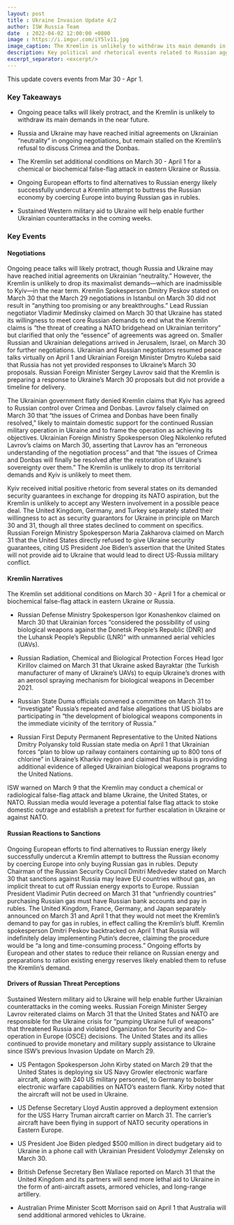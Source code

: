 ```yaml
---
layout: post
title : Ukraine Invasion Update 4/2
author: ISW Russia Team
date  : 2022-04-02 12:00:00 +0800
image : https://i.imgur.com/iY5lv11.jpg
image_caption: The Kremlin is unlikely to withdraw its main demands in the near future.
description: Key political and rhetorical events related to Russian aggression against Ukraine.
excerpt_separator: <excerpt/>
---
```


This update covers events from Mar 30 - Apr 1.

<excerpt/>

### Key Takeaways

- Ongoing peace talks will likely protract, and the Kremlin is unlikely to withdraw its main demands in the near future.

- Russia and Ukraine may have reached initial agreements on Ukrainian “neutrality” in ongoing negotiations, but remain stalled on the Kremlin’s refusal to discuss Crimea and the Donbas.

- The Kremlin set additional conditions on March 30 - April 1 for a chemical or biochemical false-flag attack in eastern Ukraine or Russia.

- Ongoing European efforts to find alternatives to Russian energy likely successfully undercut a Kremlin attempt to buttress the Russian economy by coercing Europe into buying Russian gas in rubles.

- Sustained Western military aid to Ukraine will help enable further Ukrainian counterattacks in the coming weeks.


### Key Events

#### Negotiations

Ongoing peace talks will likely protract, though Russia and Ukraine may have reached initial agreements on Ukrainian “neutrality.” However, the Kremlin is unlikely to drop its maximalist demands—which are inadmissible to Kyiv—in the near term. Kremlin Spokesperson Dmitry Peskov stated on March 30 that the March 29 negotiations in Istanbul on March 30 did not result in “anything too promising or any breakthroughs.” Lead Russian negotiator Vladimir Medinsky claimed on March 30 that Ukraine has stated its willingness to meet core Russian demands to end what the Kremlin claims is “the threat of creating a NATO bridgehead on Ukrainian territory” but clarified that only the “essence” of agreements was agreed on. Smaller Russian and Ukrainian delegations arrived in Jerusalem, Israel, on March 30 for further negotiations. Ukrainian and Russian negotiators resumed peace talks virtually on April 1 and Ukrainian Foreign Minister Dmytro Kuleba said that Russia has not yet provided responses to Ukraine’s March 30 proposals. Russian Foreign Minister Sergey Lavrov said that the Kremlin is preparing a response to Ukraine’s March 30 proposals but did not provide a timeline for delivery.

The Ukrainian government flatly denied Kremlin claims that Kyiv has agreed to Russian control over Crimea and Donbas. Lavrov falsely claimed on March 30 that “the issues of Crimea and Donbas have been finally resolved,” likely to maintain domestic support for the continued Russian military operation in Ukraine and to frame the operation as achieving its objectives. Ukrainian Foreign Ministry Spokesperson Oleg Nikolenko refuted Lavrov’s claims on March 30, asserting that Lavrov has an “erroneous understanding of the negotiation process” and that “the issues of Crimea and Donbas will finally be resolved after the restoration of Ukraine’s sovereignty over them.” The Kremlin is unlikely to drop its territorial demands and Kyiv is unlikely to meet them.

Kyiv received initial positive rhetoric from several states on its demanded security guarantees in exchange for dropping its NATO aspiration, but the Kremlin is unlikely to accept any Western involvement in a possible peace deal. The United Kingdom, Germany, and Turkey separately stated their willingness to act as security guarantors for Ukraine in principle on March 30 and 31, though all three states declined to comment on specifics. Russian Foreign Ministry Spokesperson Maria Zakharova claimed on March 31 that the United States directly refused to give Ukraine security guarantees, citing US President Joe Biden’s assertion that the United States will not provide aid to Ukraine that would lead to direct US-Russia military conflict.

#### Kremlin Narratives

The Kremlin set additional conditions on March 30 - April 1 for a chemical or biochemical false-flag attack in eastern Ukraine or Russia.

- Russian Defense Ministry Spokesperson Igor Konashenkov claimed on March 30 that Ukrainian forces “considered the possibility of using biological weapons against the Donetsk People’s Republic (DNR) and the Luhansk People’s Republic (LNR)” with unmanned aerial vehicles (UAVs).

- Russian Radiation, Chemical and Biological Protection Forces Head Igor Kirillov claimed on March 31 that Ukraine asked Bayraktar (the Turkish manufacturer of many of Ukraine’s UAVs) to equip Ukraine’s drones with an aerosol spraying mechanism for biological weapons in December 2021.

- Russian State Duma officials convened a committee on March 31 to “investigate” Russia’s repeated and false allegations that US biolabs are participating in “the development of biological weapons components in the immediate vicinity of the territory of Russia.”

- Russian First Deputy Permanent Representative to the United Nations Dmitry Polyansky told Russian state media on April 1 that Ukrainian forces “plan to blow up railway containers containing up to 800 tons of chlorine” in Ukraine’s Kharkiv region and claimed that Russia is providing additional evidence of alleged Ukrainian biological weapons programs to the United Nations.

ISW warned on March 9 that the Kremlin may conduct a chemical or radiological false-flag attack and blame Ukraine, the United States, or NATO. Russian media would leverage a potential false flag attack to stoke domestic outrage and establish a pretext for further escalation in Ukraine or against NATO.

#### Russian Reactions to Sanctions

Ongoing European efforts to find alternatives to Russian energy likely successfully undercut a Kremlin attempt to buttress the Russian economy by coercing Europe into only buying Russian gas in rubles. Deputy Chairman of the Russian Security Council Dmitri Medvedev stated on March 30 that sanctions against Russia may leave EU countries without gas, an implicit threat to cut off Russian energy exports to Europe. Russian President Vladimir Putin decreed on March 31 that “unfriendly countries” purchasing Russian gas must have Russian bank accounts and pay in rubles. The United Kingdom, France, Germany, and Japan separately announced on March 31 and April 1 that they would not meet the Kremlin’s demand to pay for gas in rubles, in effect calling the Kremlin’s bluff. Kremlin spokesperson Dmitri Peskov backtracked on April 1 that Russia will indefinitely delay implementing Putin‘s decree, claiming the procedure would be “a long and time-consuming process.” Ongoing efforts by European and other states to reduce their reliance on Russian energy and preparations to ration existing energy reserves likely enabled them to refuse the Kremlin’s demand.

#### Drivers of Russian Threat Perceptions

Sustained Western military aid to Ukraine will help enable further Ukrainian counterattacks in the coming weeks. Russian Foreign Minister Sergey Lavrov reiterated claims on March 31 that the United States and NATO are responsible for the Ukraine crisis for “pumping Ukraine full of weapons” that threatened Russia and violated Organization for Security and Co-operation in Europe (OSCE) decisions. The United States and its allies continued to provide monetary and military supply assistance to Ukraine since ISW’s previous Invasion Update on March 29.

- US Pentagon Spokesperson John Kirby stated on March 29 that the United States is deploying six US Navy Growler electronic warfare aircraft, along with 240 US military personnel, to Germany to bolster electronic warfare capabilities on NATO’s eastern flank. Kirby noted that the aircraft will not be used in Ukraine.

- US Defense Secretary Lloyd Austin approved a deployment extension for the USS Harry Truman aircraft carrier on March 31. The carrier’s aircraft have been flying in support of NATO security operations in Eastern Europe.

- US President Joe Biden pledged $500 million in direct budgetary aid to Ukraine in a phone call with Ukrainian President Volodymyr Zelensky on March 30.

- British Defense Secretary Ben Wallace reported on March 31 that the United Kingdom and its partners will send more lethal aid to Ukraine in the form of anti-aircraft assets, armored vehicles, and long-range artillery.

- Australian Prime Minister Scott Morrison said on April 1 that Australia will send additional armored vehicles to Ukraine.
